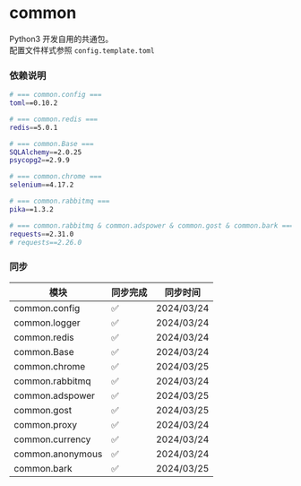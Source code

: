 # common
Python3 开发自用的共通包。  
配置文件样式参照 `config.template.toml`

### 依赖说明
```bash
# === common.config ===
toml==0.10.2

# === common.redis ===
redis==5.0.1

# === common.Base ===
SQLAlchemy==2.0.25
psycopg2==2.9.9

# === common.chrome ===
selenium==4.17.2

# === common.rabbitmq ===
pika==1.3.2

# === common.rabbitmq & common.adspower & common.gost & common.bark ===
requests==2.31.0
# requests==2.26.0
```

### 同步

| 模块                 | 同步完成 | 同步时间       |
|--------------------|--|------------|
| common.config      | ✅ | 2024/03/24 |
| common.logger      | ✅ | 2024/03/24 |
| common.redis       | ✅ | 2024/03/24 |
| common.Base        | ✅ | 2024/03/24 |
| common.chrome      | ✅ | 2024/03/25 |
| common.rabbitmq    | ✅ | 2024/03/24 |
| common.adspower    | ✅ | 2024/03/25 |
| common.gost        | ✅ | 2024/03/25 |
| common.proxy       | ✅ | 2024/03/24 |
| common.currency    | ✅ | 2024/03/24 |
| common.anonymous   | ✅ | 2024/03/24 |
| common.bark        | ✅ | 2024/03/25 |

